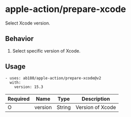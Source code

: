 # apple-action/prepare-xcode

Select Xcode version.

## Behavior

1. Select specific version of Xcode.

## Usage

```
- uses: ab180/apple-action/prepare-xcode@v2
  with:
    version: 15.3
```

Required    | Name                                          | Type      | Description
---         | ---                                           | ---       | ---
O           | version                                       | String    | Version of Xcode
